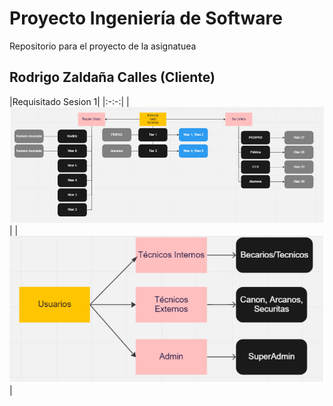 # Proyecto Ingeniería de Software

Repositorio para el proyecto de la asignatuea

## Rodrigo Zaldaña Calles (Cliente)

|Requisitado Sesion 1|
|:-:-:|
|![Imagen](images/ContieneRed.PNG)|
|![Imagen](images/RolesUsuarios.PNG)|
